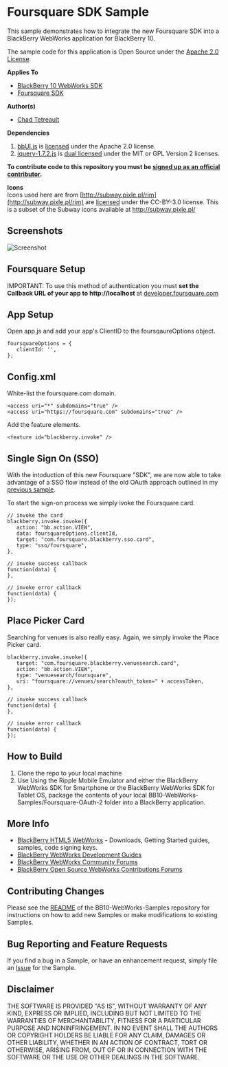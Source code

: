 # Foursquare SDK Sample

This sample demonstrates how to integrate the new Foursquare SDK into a BlackBerry WebWorks application for BlackBerry 10.

The sample code for this application is Open Source under the [Apache 2.0 License](http://www.apache.org/licenses/LICENSE-2.0.html).

**Applies To**

* [BlackBerry 10 WebWorks SDK](https://developer.blackberry.com/html5/download/sdk) 
* [Foursquare SDK](http://engineering.foursquare.com/2013/01/31/native-app-integration-like-never-before-the-foursquare-for-blackberry-10-sdk/)

**Author(s)** 

* [Chad Tetreault](http://www.twitter.com/chadtatro)

**Dependencies**

1. [bbUI.js](https://github.com/blackberry/bbUI.js) is [licensed](https://github.com/blackberry/bbUI.js/blob/master/LICENSE) under the Apache 2.0 license.
2. [jquery-1.7.2.js](http://code.jquery.com/jquery-1.7.2.js) is [dual licensed](http://jquery.org/license/) under the MIT or GPL Version 2 licenses.

**To contribute code to this repository you must be [signed up as an official contributor](http://blackberry.github.com/howToContribute.html).**

**Icons**<br/>
Icons used here are from [http://subway.pixle.pl/rim](http://subway.pixle.pl/rim) are [licensed](http://creativecommons.org/licenses/by/3.0/) under the CC-BY-3.0 license.  This is a subset of the Subway icons available at http://subway.pixle.pl/

## Screenshots 

![Screenshot](https://raw.github.com/blackberry/BB10-WebWorks-Samples/master/Foursquare-Cards/screenshot.png)

## Foursquare Setup

IMPORTANT: To use this method of authentication you must **set the Callback URL of your app to http://localhost** at [developer.foursquare.com](http://developer.foursquare.com)

## App Setup

Open app.js and add your app's ClientID to the foursqaureOptions object.

```
foursquareOptions = {
   clientId: '',
};
```
## Config.xml 

White-list the foursquare.com domain.

```
<access uri="*" subdomains="true" />
<access uri="https://foursquare.com" subdomains="true" />    
```

Add the feature elements.
```
<feature id="blackberry.invoke" />
```

## Single Sign On (SSO)

With the intoduction of this new Foursquare "SDK", we are now able to take advantage of a SSO flow instead of the old OAuth approach outlined in my [previous sample](https://github.com/blackberry/BB10-WebWorks-Samples/tree/master/Foursquare-OAuth-2).

To start the sign-on process we simply ivoke the Foursquare card.

```
// invoke the card
blackberry.invoke.invoke({
   action: "bb.action.VIEW",
   data: foursquareOptions.clientId,
   target: "com.foursquare.blackberry.sso.card",
   type: "sso/foursquare",
}, 

// invoke success callback
function(data) {
},

// invoke error callback
function(data) {
});

```

## Place Picker Card

Searching for venues is also really easy.  Again, we simply invoke the Place Picker card.
		
```
blackberry.invoke.invoke({
   target: "com.foursquare.blackberry.venuesearch.card",
   action: "bb.action.VIEW",
   type: "venuesearch/foursquare",
   uri: "foursquare://venues/search?oauth_token=" + accessToken,
},

// invoke success callback
function(data) {
},

// invoke error callback
function(data) {
});
```

## How to Build

1. Clone the repo to your local machine
2. Use Using the Ripple Mobile Emulator and either the BlackBerry WebWorks SDK for Smartphone or the BlackBerry WebWorks SDK for Tablet OS, package the contents of your local BB10-WebWorks-Samples/Foursquare-OAuth-2 folder into a BlackBerry application.

## More Info

* [BlackBerry HTML5 WebWorks](https://bdsc.webapps.blackberry.com/html5/) - Downloads, Getting Started guides, samples, code signing keys.
* [BlackBerry WebWorks Development Guides](https://bdsc.webapps.blackberry.com/html5/documentation)
* [BlackBerry WebWorks Community Forums](http://supportforums.blackberry.com/t5/Web-and-WebWorks-Development/bd-p/browser_dev)
* [BlackBerry Open Source WebWorks Contributions Forums](http://supportforums.blackberry.com/t5/BlackBerry-WebWorks/bd-p/ww_con)


## Contributing Changes

Please see the [README](https://github.com/blackberry/BB10-WebWorks-Samples) of the BB10-WebWorks-Samples repository for instructions on how to add new Samples or make modifications to existing Samples.


## Bug Reporting and Feature Requests

If you find a bug in a Sample, or have an enhancement request, simply file an [Issue](https://github.com/blackberry/BB10-WebWorks-Samples/issues) for the Sample.

## Disclaimer

THE SOFTWARE IS PROVIDED "AS IS", WITHOUT WARRANTY OF ANY KIND, EXPRESS OR IMPLIED, INCLUDING BUT NOT LIMITED TO THE WARRANTIES OF MERCHANTABILITY, FITNESS FOR A PARTICULAR PURPOSE AND NONINFRINGEMENT. IN NO EVENT SHALL THE AUTHORS OR COPYRIGHT HOLDERS BE LIABLE FOR ANY CLAIM, DAMAGES OR OTHER LIABILITY, WHETHER IN AN ACTION OF CONTRACT, TORT OR OTHERWISE, ARISING FROM, OUT OF OR IN CONNECTION WITH THE SOFTWARE OR THE USE OR OTHER DEALINGS IN THE SOFTWARE.